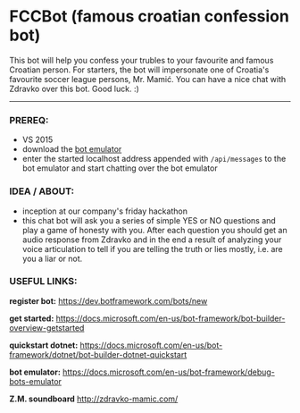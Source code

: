 # FCCBot (famous croatian confession bot)

This bot will help you confess your trubles to your favourite and famous Croatian person. For starters, the bot will impersonate one of Croatia's favourite soccer league persons, Mr. Mamić. You can have a nice chat with Zdravko over this bot. Good luck. :)

---

### PREREQ:
- VS 2015
- download the [bot emulator](https://docs.microsoft.com/en-us/bot-framework/debug-bots-emulator)
- enter the started localhost address appended with `/api/messages` to the bot emulator and start chatting over the bot emulator

### IDEA / ABOUT:
- inception at our company's friday hackathon
- this chat bot will ask you a series of simple YES or NO questions and play a game of honesty with you. After each question you should get an audio response from Zdravko and in the end a result of analyzing your voice articulation to tell if you are telling the truth or lies mostly, i.e. are you a liar or not.

### USEFUL LINKS:

**register bot:**
https://dev.botframework.com/bots/new

**get started:**
https://docs.microsoft.com/en-us/bot-framework/bot-builder-overview-getstarted

**quickstart dotnet:**
https://docs.microsoft.com/en-us/bot-framework/dotnet/bot-builder-dotnet-quickstart

**bot emulator:**
https://docs.microsoft.com/en-us/bot-framework/debug-bots-emulator

**Z.M. soundboard**
http://zdravko-mamic.com/